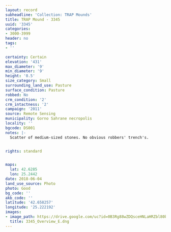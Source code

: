 ```yaml
---
layout: record
subheadline: 'Collection: TRAP Mounds'
title: TRAP Mound - 3345
uuid: '3345'
categories:
- 3000-3999
header: no
tags:
- ''

certainty: Certain
elevation: '431'
max_diameter: '9'
min_diameter: '9'
height: '0.5'
size_category: Small
surrounding_land_use: Pasture
surface_condition: Pasture
robbed: No
crm_condition: '2'
crm_intactness: '2'
campaign: '2011'
source: Remote Sensing
municipality: Gorno Sahrane necropolis
locality: ''
bgcode: DS001
notes: |-
  Scatter of medium-sized stones. No obvious robbers' trench's.


rights: standard


maps:
  lat: 42.6285
  lon: 25.2442
date: 2018-06-04
land_use_source: Photo
photo: Good
bg_code: ''
akb_code: ''
latitude: '42.658257'
longitude: '25.222192'
images:
- image_path: https://drive.google.com/uc?id=0B3Rg88wZDQsceHNLaHRZbl80bEU
  title: 3345_Overview_E.dng
---
```

